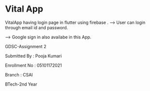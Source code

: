 # Vital App

VitalApp having login page in flutter using firebase .
--> User can login through email id and password.


--> Google sign in also availabe in this App.







GDSC-Assignment 2



Submitted By : Pooja Kumari

Enrollment No : 05101172021

Branch : CSAI

BTech-2nd Year
